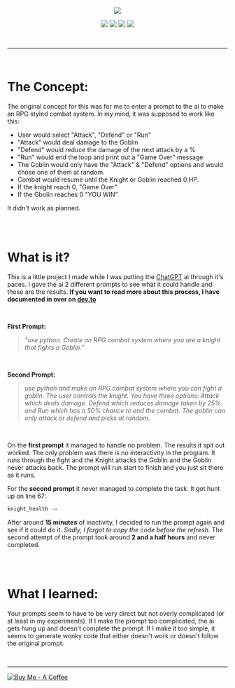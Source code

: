 <p align="center"> 
<img src="https://i.imgur.com/Qk4df7C.png">
</p>





<p align="center">
<a href=""><img src="https://img.shields.io/badge/Read_more-at_dev.to-000000?logo=dev.to&logoColor=ffffff"></a>
<a href="https://chat.openai.com/chat"><img src="https://img.shields.io/badge/ChatGPT_Assissted_-Program-412991?logo=OpenAI&logoColor=ffffff"></a>
<img src="https://img.shields.io/badge/Made_With-Python-3776AB?logo=python&logoColor=ffffff">
<a href="https://www.buymeacoffee.com/frostkurti0"><img src="https://img.shields.io/badge/buy_me-a_coffee-FFDD00?logo=buy+me+a+coffee"></a></p>


<br>

---

<br>

# The Concept:
The original concept for this was for me to enter a prompt to the ai to make an RPG styled combat system. In my mind, it was supposed to work like this:

- User would select "Attack", "Defend" or "Run"
- "Attack" would deal damage to the Goblin
- "Defend" would reduce the damage of the next attack by a %
- "Run" would end the loop and print out a "Game Over" message
- The Goblin would only have the "Attack" & "Defend" options and would chose one of them at random.
- Combat would resume until the Knight or Goblin reached 0 HP.
- If the knight reach 0, "Game Over"
- If the Gbolin reaches 0 "YOU WIN"

It didn't work as planned.

<br><br>

# What is it?
This is a little project I made while I was putting the [ChatGPT](https://chat.openai.com/chat) ai through it's paces. I gave the ai 2 different prompts to see what it could handle and these are the results. **If you want to read more about this process, I have documented in over on [dev.to]()**

<br>

**First Prompt:**

> _"use python. Create an RPG combat system where you are a knight that fights a Goblin."_

<br>

**Second Prompt:**
> _use python and make an RPG combat system where you can fight a goblin. The user controls the knight. You have three options: Attack which deals damage. Defend which reduces damage taken by 25%. and Run which has a 50% chance to end the combat. The goblin can only attack or defend and picks at random._

<br>

On the **first prompt** it managed to handle no problem. The results it spit out worked. The only problem was there is no interactivity in the program. It runs through the fight and the Knight attacks the Goblin and the Goblin never attacks back. The prompt will run start to finish and you just sit there as it runs.

For the **second prompt** it never managed to complete the task. It got hunt up on line 67:

```python
knight_health -=
```

After around **15 minutes** of inactivity, I decided to run the prompt again and see if it could do it. _Sadly, I forgot to copy the code before the refresh._ The second attempt of the prompt took around **2 and a half hours** and never completed.

<br><br>

# What I learned:
Your prompts seem to have to be very direct but not overly complicated (or at least in my experiments). If I make the prompt too complicated, the ai gets hung up and doesn't complete the prompt. If I make it too simple, it seems to generate wonky code that either doesn't work or doesn't follow the original prompt.

<br>

---

[![Buy Me - A Coffee](https://img.shields.io/badge/Buy_Me-A_Coffee-FFDD00?style=for-the-badge&logo=buy+me+a+coffee&logoColor=ffffff)](https://www.buymeacoffee.com/frostkurti0)